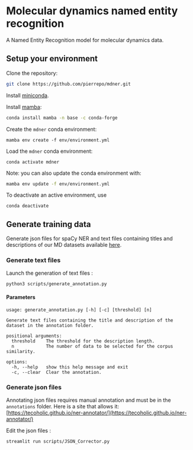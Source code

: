 # Molecular dynamics named entity recognition

A Named Entity Recognition model for molecular dynamics data.

## Setup your environment

Clone the repository:

```bash
git clone https://github.com/pierrepo/mdner.git
```

Install [miniconda](https://docs.conda.io/en/latest/miniconda.html).

Install [mamba](https://github.com/mamba-org/mamba):

```bash
conda install mamba -n base -c conda-forge
```

Create the `mdner` conda environment:

```
mamba env create -f env/environment.yml
```

Load the `mdner` conda environment:

```
conda activate mdner
```

Note: you can also update the conda environment with:

```bash
mamba env update -f env/environment.yml
```

To deactivate an active environment, use

```
conda deactivate
```

## Generate training data

Generate json files for spaCy NER and text files containing titles and descriptions of our MD datasets available [here](https://sandbox.zenodo.org/record/1171298).

### Generate text files

Launch the generation of text files :

```
python3 scripts/generate_annotation.py
```

#### Parameters

```
usage: generate_annotation.py [-h] [-c] [threshold] [n]

Generate text files containing the title and description of the dataset in the annotation folder.

positional arguments:
  threshold    The threshold for the description length.
  n            The number of data to be selected for the corpus similarity.

options:
  -h, --help   show this help message and exit
  -c, --clear  Clear the annotation.
```

### Generate json files

Annotating json files requires manual annotation and must be in the `annotations` folder. Here is a site that allows it: [https://tecoholic.github.io/ner-annotator/](https://tecoholic.github.io/ner-annotator/)

Edit the json files :

```
streamlit run scripts/JSON_Corrector.py
```

